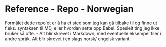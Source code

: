 # Reference - Repo - Norwegian

Formålet dette repo'et er å ha et sted som jeg kan gå tilbake til og finne ut f.eks. syntaksen til MD, eller hvordan sette opp Babel.
Spesielt ting jeg ikke bruker så ofte. - Alt blir skrevet i Markdown, med eventuelle eksempel filer i andre språk.
Alt blir skrevet i en slags norsk/ engelsk variant.
